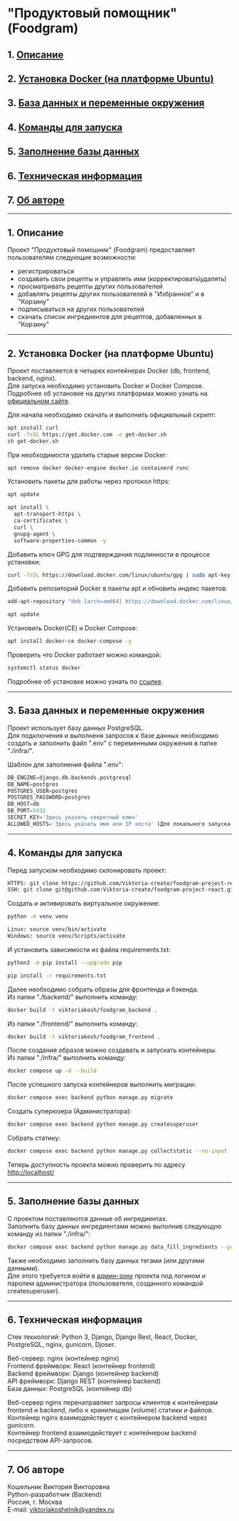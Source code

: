 # "Продуктовый помощник" (Foodgram)

## 1. [Описание](#1)
## 2. [Установка Docker (на платформе Ubuntu)](#2)
## 3. [База данных и переменные окружения](#3)
## 4. [Команды для запуска](#4)
## 5. [Заполнение базы данных](#5)
## 6. [Техническая информация](#6)
## 7. [Об авторе](#7)

---
## 1. Описание <a id=1></a>

Проект "Продуктовый помошник" (Foodgram) предоставляет пользователям следующие возможности:
  - регистрироваться
  - создавать свои рецепты и управлять ими (корректировать\удалять)
  - просматривать рецепты других пользователей
  - добавлять рецепты других пользователей в "Избранное" и в "Корзину"
  - подписываться на других пользователей
  - скачать список ингредиентов для рецептов, добавленных в "Корзину"

---
## 2. Установка Docker (на платформе Ubuntu) <a id=2></a>

Проект поставляется в четырех контейнерах Docker (db, frontend, backend, nginx).  
Для запуска необходимо установить Docker и Docker Compose.  
Подробнее об установке на других платформах можно узнать на [официальном сайте](https://docs.docker.com/engine/install/).

Для начала необходимо скачать и выполнить официальный скрипт:
```bash
apt install curl
curl -fsSL https://get.docker.com -o get-docker.sh
sh get-docker.sh
```

При необходимости удалить старые версии Docker:
```bash
apt remove docker docker-engine docker.io containerd runc 
```

Установить пакеты для работы через протокол https:
```bash
apt update
```
```bash
apt install \
  apt-transport-https \
  ca-certificates \
  curl \
  gnupg-agent \
  software-properties-common -y 
```

Добавить ключ GPG для подтверждения подлинности в процессе установки:
```bash
curl -fsSL https://download.docker.com/linux/ubuntu/gpg | sudo apt-key add -
```

Добавить репозиторий Docker в пакеты apt и обновить индекс пакетов:
```bash
add-apt-repository "deb [arch=amd64] https://download.docker.com/linux/ubuntu $(lsb_release -cs) stable" 
```
```bash
apt update
```

Установить Docker(CE) и Docker Compose:
```bash
apt install docker-ce docker-compose -y
```

Проверить что  Docker работает можно командой:
```bash
systemctl status docker
```

Подробнее об установке можно узнать по [ссылке](https://docs.docker.com/engine/install/ubuntu/).

---
## 3. База данных и переменные окружения <a id=3></a>

Проект использует базу данных PostgreSQL.  
Для подключения и выполненя запросов к базе данных необходимо создать и заполнить файл ".env" с переменными окружения в папке "./infra/".

Шаблон для заполнения файла ".env":
```python
DB_ENGINE=django.db.backends.postgresql
DB_NAME=postgres
POSTGRES_USER=postgres
POSTGRES_PASSWORD=postgres
DB_HOST=db
DB_PORT=5432
SECRET_KEY='Здесь указать секретный ключ'
ALLOWED_HOSTS='Здесь указать имя или IP хоста' (Для локального запуска - 127.0.0.1)
```

---
## 4. Команды для запуска <a id=4></a>

Перед запуском необходимо склонировать проект:
```bash
HTTPS: git clone https://github.com/Viktoria-create/foodgram-project-react.git
SSH: git clone git@github.com:Viktoria-create/foodgram-project-react.git
```

Cоздать и активировать виртуальное окружение:
```bash
python -m venv venv
```
```bash
Linux: source venv/bin/activate
Windows: source venv/Scripts/activate
```

И установить зависимости из файла requirements.txt:
```bash
python3 -m pip install --upgrade pip
```
```bash
pip install -r requirements.txt
```

Далее необходимо собрать образы для фронтенда и бэкенда.  
Из папки "./backend/" выполнить команду:
```bash
docker build -t viktoriakosh/foodgram_backend .
```

Из папки "./frontend/" выполнить команду:
```bash
docker build -t viktoriakosh/foodgram_frontend .
```

После создания образов можно создавать и запускать контейнеры.  
Из папки "./infra/" выполнить команду:
```bash
docker compose up -d --build
```

После успешного запуска контейнеров выполнить миграции:
```bash
docker compose exec backend python manage.py migrate
```

Создать суперюзера (Администратора):
```bash
docker compose exec backend python manage.py createsuperuser
```

Собрать статику:
```bash
docker compose exec backend python manage.py collectstatic --no-input
```

Теперь доступность проекта можно проверить по адресу [http://localhost/](http://51.250.20.77/admin/)

---
## 5. Заполнение базы данных <a id=5></a>

С проектом поставляются данные об ингредиентах.  
Заполнить базу данных ингредиентами можно выполнив следующую команду из папки "./infra/":
```bash
docker compose exec backend python manage.py data_fill_ingredients --path data/
```

Также необходимо заполнить базу данных тегами (или другими данными).  
Для этого требуется войти в [админ-зону](http://localhost/admin/)
проекта под логином и паролем администратора (пользователя, созданного командой createsuperuser).

---
## 6. Техническая информация <a id=6></a>

Стек технологий: Python 3, Django, Django Rest, React, Docker, PostgreSQL, nginx, gunicorn, Djoser.

Веб-сервер: nginx (контейнер nginx)  
Frontend фреймворк: React (контейнер frontend)  
Backend фреймворк: Django (контейнер backend)  
API фреймворк: Django REST (контейнер backend)  
База данных: PostgreSQL (контейнер db)

Веб-сервер nginx перенаправляет запросы клиентов к контейнерам frontend и backend, либо к хранилищам (volume) статики и файлов.  
Контейнер nginx взаимодействует с контейнером backend через gunicorn.  
Контейнер frontend взаимодействует с контейнером backend посредством API-запросов.

---
## 7. Об авторе <a id=7></a>

Кошельник Виктория Викторовна  
Python-разработчик (Backend)  
Россия, г. Москва  
E-mail: viktoriakoshelnik@yandex.ru

